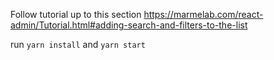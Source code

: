 Follow tutorial up to this section
https://marmelab.com/react-admin/Tutorial.html#adding-search-and-filters-to-the-list

run `yarn install` and `yarn start`
